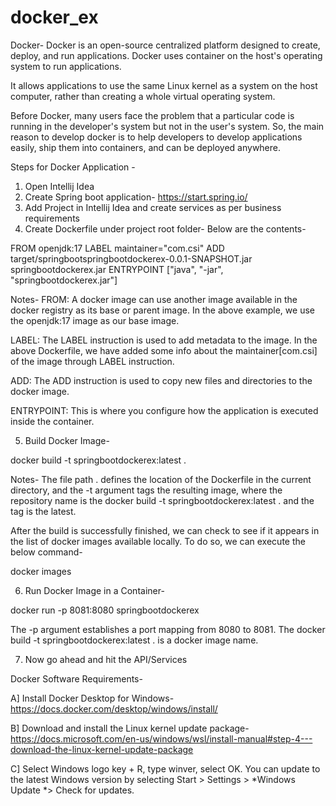 # docker_ex



Docker-
Docker is an open-source centralized platform designed to create, deploy, and run applications. 
Docker uses container on the host's operating system to run applications.

It allows applications to use the same Linux kernel as a system on the host computer, 
rather than creating a whole virtual operating system.

Before Docker, many users face the problem that a particular code is running in the developer's system but not in the user's system. 
So, the main reason to develop docker is to help developers to develop applications easily, ship them into containers, 
and can be deployed anywhere.

Steps for Docker Application -

1. Open Intellij Idea
2. Create Spring boot application- https://start.spring.io/
3. Add Project in Intellij Idea and create services as per business requirements
4. Create Dockerfile under project root folder- Below are the contents-

FROM openjdk:17
LABEL maintainer="com.csi"
ADD target/springbootspringbootdockerex-0.0.1-SNAPSHOT.jar springbootdockerex.jar
ENTRYPOINT ["java", "-jar", "springbootdockerex.jar"]


Notes- 
FROM: A docker image can use another image available in the docker registry as its base or parent image. In the above example, 
we use the openjdk:17 image as our base image.

LABEL: The LABEL instruction is used to add metadata to the image. In the above Dockerfile, we have added some info about the 
maintainer[com.csi] of the image through LABEL instruction.

ADD: The ADD instruction is used to copy new files and directories to the docker image.

ENTRYPOINT: This is where you configure how the application is executed inside the container.

5. Build Docker Image-

docker build -t springbootdockerex:latest .

Notes-
The file path . defines the location of the Dockerfile in the current directory, and the -t argument tags the resulting image, 
where the repository name is the docker build -t springbootdockerex:latest . and the tag is the latest.

After the build is successfully finished, we can check to see if it appears in the list of docker images available locally. 
To do so, we can execute the below command-

docker images

6. Run Docker Image in a Container-

docker run -p 8081:8080 springbootdockerex

The -p argument establishes a port mapping from 8080 to 8081. The docker build -t springbootdockerex:latest . is a docker image name.

7. Now go ahead and hit the API/Services


Docker Software Requirements-

A] Install Docker Desktop for Windows- 
https://docs.docker.com/desktop/windows/install/

B] Download and install the Linux kernel update package- 
https://docs.microsoft.com/en-us/windows/wsl/install-manual#step-4---download-the-linux-kernel-update-package

C] Select Windows logo key + R, type winver, select OK. 
You can update to the latest Windows version by selecting Start > Settings > *Windows Update *> Check for updates.
